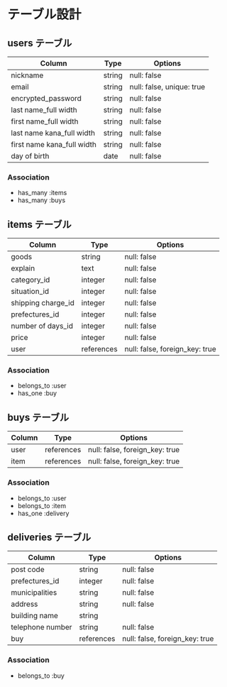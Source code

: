 # テーブル設計

## users テーブル

| Column                     | Type    | Options                   |
| -------------------------- | ------- | ------------------------- |              
| nickname                   | string  | null: false               |
| email                      | string  | null: false, unique: true |
| encrypted_password         | string  | null: false               |
| last name_full width       | string  | null: false               |
| first name_full width      | string  | null: false               |
| last name kana_full width  | string  | null: false               |
| first name kana_full width | string  | null: false               |
| day of birth               | date    | null: false               |

### Association

- has_many :items
- has_many :buys

## items テーブル

| Column             | Type       | Options                        |
| ------------------ | ---------- | ------------------------------ |                 
| goods              | string     | null: false                    |
| explain            | text       | null: false                    |
| category_id        | integer    | null: false                    |
| situation_id       | integer    | null: false                    |
| shipping charge_id | integer    | null: false                    |
| prefectures_id     | integer    | null: false                    |
| number of days_id  | integer    | null: false                    |
| price              | integer    | null: false                    |            
| user               | references | null: false, foreign_key: true |           

### Association

- belongs_to :user
- has_one :buy

## buys テーブル

| Column  | Type       | Options                        |
| ------- | ---------- | ------------------------------ |
| user    | references | null: false, foreign_key: true |                            
| item    | references | null: false, foreign_key: true |                           

### Association

- belongs_to :user
- belongs_to :item
- has_one :delivery

## deliveries テーブル

| Column           | Type       | Options                        |
| ---------------- | ---------- | ------------------------------ |
| post code        | string     | null: false                    |            
| prefectures_id   | integer    | null: false                    |
| municipalities   | string     | null: false                    |
| address          | string     | null: false                    |
| building name    | string     |                                |
| telephone number | string     | null: false                    |
| buy              | references | null: false, foreign_key: true |                            

### Association

- belongs_to :buy

